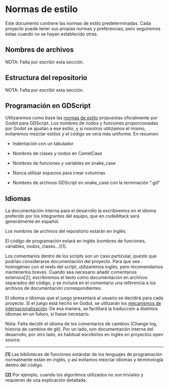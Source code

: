 # Normas de estilo

Este documento contiene las normas de estilo predeterminadas. Cada proyecto puede tener sus propias normas y preferencias, pero seguiremos éstas cuando no se hayan establecido otras.

## Nombres de archivos

NOTA: Falta por escribir esta sección.

## Estructura del repositorio

NOTA: Falta por escribir esta sección.

## Programación en GDScript

Utilizaremos como base las [normas de estilo](https://docs.godotengine.org/en/latest/getting_started/scripting/gdscript/gdscript_styleguide.html) propuestas oficialmente por Godot para GDScript. Los nombres de nodos y funciones proporcionadas por Godot se ajustan a ese estilo, y si nosotros utilizamos el mismo, evitaremos mezclar estilos y el código se verá más uniforme. En resumen:

* Indentación con un tabulador

* Nombres de clases y nodos en CamelCase

* Nombres de funciones y variables en snake_case

* Nunca utilizar espacios para crear columnas

* Nombres de archivos GDScript en snake_case con la terminación ".gd"

## Idiomas

La documentación interna para el desarrollo la escribiremos en el idioma preferido por los integrantes del equipo, que en codeAttack será generalmente en español.

Los nombres de archivos del repositorio estarán en inglés.

El código de programación estará en inglés (nombres de funciones, variables, nodos, clases...)[1].

Los comentarios dentro de los scripts son un caso particular, puesto que podrían considerarse documentación del proyecto. Para que sea homogéneo con el resto del script, utilizaremos inglés, pero recomendamos mantenerlos breves. Cuando sea necesario añadir comentarios extensos[2], escribiremos el texto como documentación en archivos separados del código, y se incluirá en el comentario una referencia a los archivos de documentación correspondientes.

El idioma o idiomas que el juego presentará al usuario se decidirá para cada proyecto. Si el juego está hecho en Godot, se utilizarán los [mecanismos de internacionalización](https://docs.godotengine.org/en/latest/tutorials/i18n/internationalizing_games.html). De esa manera, se facilitará la traducción a distintos idiomas en un futuro, si fuese necesario.

Nota: Falta decidir el idioma de los comentarios de cambios (Change log, historia de cambios de git). Por un lado, son documentación interna del desarrollo, por otro lado, es habitual escribirlos en inglés en proyectos open source.

----

**[1]** Las bibliotecas de funciones estándar de los lenguajes de programación normalmente están en inglés, y así evitamos mezclar idiomas y terminología dentro del código.

**[2]** Por ejemplo, cuando los algoritmos utilizados no son triviales y requieren de una explicación detallada.

